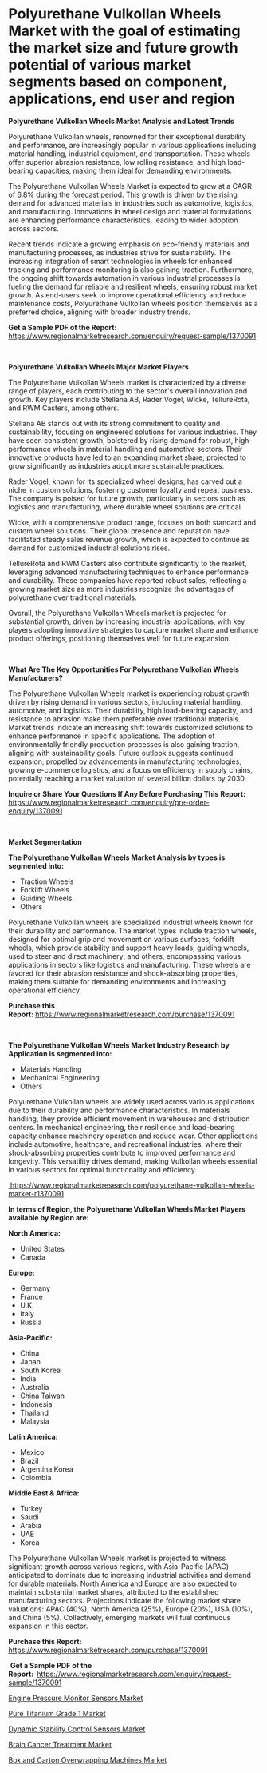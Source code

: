<p><h1>Polyurethane Vulkollan Wheels Market with the goal of estimating the market size and future growth potential of various market segments based on component, applications, end user and region</h1></p><p><strong>Polyurethane Vulkollan Wheels Market Analysis and Latest Trends</strong></p>
<p><p>Polyurethane Vulkollan wheels, renowned for their exceptional durability and performance, are increasingly popular in various applications including material handling, industrial equipment, and transportation. These wheels offer superior abrasion resistance, low rolling resistance, and high load-bearing capacities, making them ideal for demanding environments.</p><p>The Polyurethane Vulkollan Wheels Market is expected to grow at a CAGR of 6.8% during the forecast period. This growth is driven by the rising demand for advanced materials in industries such as automotive, logistics, and manufacturing. Innovations in wheel design and material formulations are enhancing performance characteristics, leading to wider adoption across sectors.</p><p>Recent trends indicate a growing emphasis on eco-friendly materials and manufacturing processes, as industries strive for sustainability. The increasing integration of smart technologies in wheels for enhanced tracking and performance monitoring is also gaining traction. Furthermore, the ongoing shift towards automation in various industrial processes is fueling the demand for reliable and resilient wheels, ensuring robust market growth. As end-users seek to improve operational efficiency and reduce maintenance costs, Polyurethane Vulkollan wheels position themselves as a preferred choice, aligning with broader industry trends.</p></p>
<p><strong>Get a Sample PDF of the Report:&nbsp;</strong> <a href="https://www.regionalmarketresearch.com/enquiry/request-sample/1370091">https://www.regionalmarketresearch.com/enquiry/request-sample/1370091</a></p>
<p>&nbsp;</p>
<p><strong>Polyurethane Vulkollan Wheels Major Market Players</strong></p>
<p><p>The Polyurethane Vulkollan Wheels market is characterized by a diverse range of players, each contributing to the sector's overall innovation and growth. Key players include Stellana AB, Rader Vogel, Wicke, TellureRota, and RWM Casters, among others. </p><p>Stellana AB stands out with its strong commitment to quality and sustainability, focusing on engineered solutions for various industries. They have seen consistent growth, bolstered by rising demand for robust, high-performance wheels in material handling and automotive sectors. Their innovative products have led to an expanding market share, projected to grow significantly as industries adopt more sustainable practices.</p><p>Rader Vogel, known for its specialized wheel designs, has carved out a niche in custom solutions, fostering customer loyalty and repeat business. The company is poised for future growth, particularly in sectors such as logistics and manufacturing, where durable wheel solutions are critical.</p><p>Wicke, with a comprehensive product range, focuses on both standard and custom wheel solutions. Their global presence and reputation have facilitated steady sales revenue growth, which is expected to continue as demand for customized industrial solutions rises.</p><p>TellureRota and RWM Casters also contribute significantly to the market, leveraging advanced manufacturing techniques to enhance performance and durability. These companies have reported robust sales, reflecting a growing market size as more industries recognize the advantages of polyurethane over traditional materials.</p><p>Overall, the Polyurethane Vulkollan Wheels market is projected for substantial growth, driven by increasing industrial applications, with key players adopting innovative strategies to capture market share and enhance product offerings, positioning themselves well for future expansion.</p></p>
<p>&nbsp;</p>
<p><strong>What Are The Key Opportunities For Polyurethane Vulkollan Wheels Manufacturers?</strong></p>
<p><p>The Polyurethane Vulkollan Wheels market is experiencing robust growth driven by rising demand in various sectors, including material handling, automotive, and logistics. Their durability, high load-bearing capacity, and resistance to abrasion make them preferable over traditional materials. Market trends indicate an increasing shift towards customized solutions to enhance performance in specific applications. The adoption of environmentally friendly production processes is also gaining traction, aligning with sustainability goals. Future outlook suggests continued expansion, propelled by advancements in manufacturing technologies, growing e-commerce logistics, and a focus on efficiency in supply chains, potentially reaching a market valuation of several billion dollars by 2030.</p></p>
<p><strong>Inquire or Share Your Questions If Any Before Purchasing This Report:</strong> <a href="https://www.regionalmarketresearch.com/enquiry/pre-order-enquiry/1370091">https://www.regionalmarketresearch.com/enquiry/pre-order-enquiry/1370091</a></p>
<p>&nbsp;</p>
<p><strong>Market Segmentation</strong></p>
<p><strong>The Polyurethane Vulkollan Wheels Market Analysis by types is segmented into:</strong></p>
<p><ul><li>Traction Wheels</li><li>Forklift Wheels</li><li>Guiding Wheels</li><li>Others</li></ul></p>
<p><p>Polyurethane Vulkollan wheels are specialized industrial wheels known for their durability and performance. The market types include traction wheels, designed for optimal grip and movement on various surfaces; forklift wheels, which provide stability and support heavy loads; guiding wheels, used to steer and direct machinery; and others, encompassing various applications in sectors like logistics and manufacturing. These wheels are favored for their abrasion resistance and shock-absorbing properties, making them suitable for demanding environments and increasing operational efficiency.</p></p>
<p><strong>Purchase this Report:&nbsp;</strong><a href="https://www.regionalmarketresearch.com/purchase/1370091">https://www.regionalmarketresearch.com/purchase/1370091</a></p>
<p>&nbsp;</p>
<p><strong>The Polyurethane Vulkollan Wheels Market Industry Research by Application is segmented into:</strong></p>
<p><ul><li>Materials Handling</li><li>Mechanical Engineering</li><li>Others</li></ul></p>
<p><p>Polyurethane Vulkollan wheels are widely used across various applications due to their durability and performance characteristics. In materials handling, they provide efficient movement in warehouses and distribution centers. In mechanical engineering, their resilience and load-bearing capacity enhance machinery operation and reduce wear. Other applications include automotive, healthcare, and recreational industries, where their shock-absorbing properties contribute to improved performance and longevity. This versatility drives demand, making Vulkollan wheels essential in various sectors for optimal functionality and efficiency.</p></p>
<p><a href="https://www.regionalmarketresearch.com/polyurethane-vulkollan-wheels-market-r1370091">&nbsp;https://www.regionalmarketresearch.com/polyurethane-vulkollan-wheels-market-r1370091</a></p>
<p><strong>In terms of Region, the Polyurethane Vulkollan Wheels Market Players available by Region are:</strong></p>
<p>
    <p> <strong> North America: </strong>
        <ul>
            <li>United States</li>
            <li>Canada</li>
        </ul>
        </p> 
    <p> <strong> Europe: </strong>
        <ul>
            <li>Germany</li>
            <li>France</li>
            <li>U.K.</li>
            <li>Italy</li>
            <li>Russia</li>
        </ul>
        </p> 
    <p> <strong> Asia-Pacific: </strong>
        <ul>
            <li>China</li>
            <li>Japan</li>
            <li>South Korea</li>
            <li>India</li>
            <li>Australia</li>
            <li>China Taiwan</li>
            <li>Indonesia</li>
            <li>Thailand</li>
            <li>Malaysia</li>
        </ul>
        </p> 
    <p> <strong> Latin America: </strong>
        <ul>
            <li>Mexico</li>
            <li>Brazil</li>
            <li>Argentina Korea</li>
            <li>Colombia</li>
        </ul>
        </p> 
    <p> <strong> Middle East & Africa: </strong>
        <ul>
            <li>Turkey</li>
            <li>Saudi</li>
            <li>Arabia</li>
            <li>UAE</li>
            <li>Korea</li>
        </ul>
    </p>
    </p>
<p><p>The Polyurethane Vulkollan Wheels market is projected to witness significant growth across various regions, with Asia-Pacific (APAC) anticipated to dominate due to increasing industrial activities and demand for durable materials. North America and Europe are also expected to maintain substantial market shares, attributed to the established manufacturing sectors. Projections indicate the following market share valuations: APAC (40%), North America (25%), Europe (20%), USA (10%), and China (5%). Collectively, emerging markets will fuel continuous expansion in this sector.</p></p>
<p><strong>Purchase this Report: </strong><a href="https://www.regionalmarketresearch.com/purchase/1370091">https://www.regionalmarketresearch.com/purchase/1370091</a></p>
<p>&nbsp;<strong>Get a Sample PDF of the Report:&nbsp;&nbsp;</strong><a href="https://www.regionalmarketresearch.com/enquiry/request-sample/1370091">https://www.regionalmarketresearch.com/enquiry/request-sample/1370091</a></p>
<p><strong></strong></p>
<p><p><a href="https://medium.com/@lawrencemendoza2023/engine-pressure-monitor-sensors-market-market-segmentation-geographical-regions-and-market-b6241f1ed1d0?postPublishedType=repub">Engine Pressure Monitor Sensors Market</a></p><p><a href="https://issuu.com/reportprime-2/docs/pure-titanium-grade-1-market-size-2_0186c540cde0cb">Pure Titanium Grade 1 Market</a></p><p><a href="https://medium.com/@lawrencemendoza2023/global-dynamic-stability-control-sensors-market-size-and-market-trends-analysis-by-regional-17116a058da8?postPublishedType=repub">Dynamic Stability Control Sensors Market</a></p><p><a href="https://www.linkedin.com/pulse/brain-cancer-treatment-market-insights-product-type-application-86p3c">Brain Cancer Treatment Market</a></p><p><a href="https://github.com/RunaHaque64/Market-Research-Report-List-1/blob/main/box-and-carton-overwrapping-machines-market.md">Box and Carton Overwrapping Machines Market</a></p></p>
